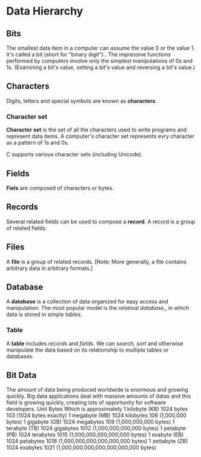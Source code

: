 # Data Hierarchy

## Bits
The smallest data item in a computer can assume the value 0 or the value 1. It's called a bit (short for "binary digit")..
The impressive functions performed by computers involve only the simplest manipulations of 0s and 1s. (Examining a bit's value, setting a bit's value and reversing a bit's value.)

## Characters
Digits, letters and special symbols are known as **characters**.
### Character set
**Character set** is the set of all the characters used to write programs and represent data items.
A computer's character set represents evry character as a pattern of 1s and 0s.

C supports various character sets (including Unicode).

## Fields
**Fiels** are composed of characters or bytes.

## Records
Several related fields can be used to compose a **record**. A record is a group of related fields.

## Files
A **file** is a group of related records. [Note: More generally, a file contains arbitrary data in arbitrary formats.]

## Database
A **database** is a collection of data organized for easy access and manipulation.
The most popular model is the *relatioal database*,, in which data is stored in simple *tables*.
### Table
A **table** includes *records* and *fields*. 
We can *search, sort* and otherwise manipulate the data based on its relationship to multiple tables or databases. 

## Bit Data
The amount of data being produced worldwide is enormous and growing quickly.
Big data applications deal with massive amounts of datas and this field is growing quickly, creating lots of opportunity for software developers.
Unit Bytes Which is approximately
 1 kilobyte (KB) 1024 bytes 103 (1024 bytes exactly)
 1 megabyte (MB) 1024 kilobytes 106 (1,000,000 bytes)
 1 gigabyte (GB) 1024 megabytes 109 (1,000,000,000 bytes)
 1 terabyte (TB) 1024 gigabytes 1012 (1,000,000,000,000 bytes)
 1 petabyte (PB) 1024 terabytes 1015 (1,000,000,000,000,000 bytes)
 1 exabyte (EB) 1024 petabytes 1018 (1,000,000,000,000,000,000 bytes)
 1 zettabyte (ZB) 1024 exabytes 1021 (1,000,000,000,000,000,000,000 bytes)
